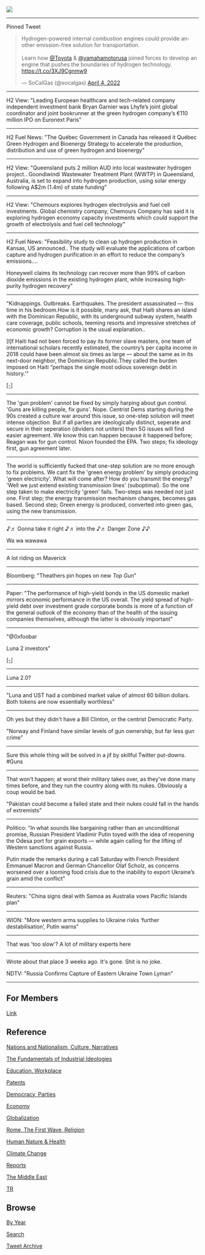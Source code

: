 <img src="https://drive.google.com/uc?export=view&id=1B2wf9R7AMH1d7Vw6e2mucLbIQ5NSjir7"/>

---

Pinned Tweet

<blockquote class="twitter-tweet"><p lang="en" dir="ltr">Hydrogen-powered internal combustion engines could provide another emission-free solution for transportation. <br><br>Learn how <a href="https://twitter.com/Toyota?ref_src=twsrc%5Etfw">@Toyota</a> &amp; <a href="https://twitter.com/YamahaMotorUSA?ref_src=twsrc%5Etfw">@yamahamotorusa</a> joined forces to develop an engine that pushes the boundaries of hydrogen technology. <a href="https://t.co/3XJ9Cgnmw9">https://t.co/3XJ9Cgnmw9</a></p>&mdash; SoCalGas (@socalgas) <a href="https://twitter.com/socalgas/status/1511060577828827139?ref_src=twsrc%5Etfw">April 4, 2022</a></blockquote> <script async src="https://platform.twitter.com/widgets.js" charset="utf-8"></script>

---

H2 View: "Leading European healthcare and tech-related company
independent investment bank Bryan Garnier was Lhyfe’s joint global
coordinator and joint bookrunner at the green hydrogen company’s €110
million IPO on Euronext Paris"

---

H2 Fuel News: "The Québec Government in Canada has released it Québec
Green Hydrogen and Bioenergy Strategy to accelerate the production,
distribution and use of green hydrogen and bioenergy"

---

H2 View: "Queensland puts 2 million AUD into local wastewater hydrogen
project.. Goondiwindi Wastewater Treatment Plant (WWTP) in Queensland,
Australia, is set to expand into hydrogen production, using solar
energy following A$2m (1.4m) of state funding"

---

H2 View: "Chemours explores hydrogen electrolysis and fuel cell
investments. Global chemistry company, Chemours Company has said it is
exploring hydrogen economy capacity investments which could support
the growth of electrolysis and fuel cell technology"

---

H2 Fuel News: "Feasibility study to clean up hydrogen production in
Kansas, US announced.. The study will evaluate the applications of
carbon capture and hydrogen purification in an effort to reduce the
company’s emissions....

Honeywell claims its technology can recover more than 99% of carbon
dioxide emissions in the existing hydrogen plant, while increasing
high-purity hydrogen recovery"

---

"Kidnappings. Outbreaks. Earthquakes. The president assassinated — this
time in his bedroom.How is it possible, many ask, that Haiti shares an
island with the Dominican Republic, with its underground subway
system, health care coverage, public schools, teeming resorts and
impressive stretches of economic growth? Corruption is the usual
explanation..

[I]f Haiti had not been forced to pay its former slave masters, one
team of international scholars recently estimated, the country’s per
capita income in 2018 could have been almost six times as large —
about the same as in its next-door neighbor, the Dominican
Republic.They called the burden imposed on Haiti “perhaps the single
most odious sovereign debt in history.'"

[[-]](https://www.nytimes.com/2022/05/20/world/americas/haiti-history-colonized-france.html)

---

The 'gun problem' cannot be fixed by simply harping about gun control.
'Guns are killing people, fix guns'. Nope. Centrist Dems starting
during the 90s created a culture war around this issue, so one-step
solution will meet intense objection. But if all parties are
ideologically distinct, seperate and secure in their seperation
(dividers not uniters) then 5G issues will find easier agreement. We
know this can happen because it happened before; Reagan was for gun
control. Nixon founded the EPA. Two steps; fix ideology first, gun
agreement later.

---

The world is sufficiently fucked that one-step solution are no more
enough to fix problems. We cant fix the 'green energy problem' by
simply producing 'green electricity'. What will come after? How do you
transmit the energy? 'Well we just extend existing transmission lines'
(suboptimal). So the one step taken to make electricity 'green'
fails. Two-steps was needed not just one. First step; the energy
transmission mechanism changes, becomes gas based. Second step; Green
energy is produced, converted into green gas, using the new
transmission.

---

♪♬ Gonna take it right ♪♬ into the ♪♬ Danger Zone ♪♪

Wa wa wawawa

---

A lot riding on Maverick

---

Bloomberg: "Theathers pin hopes on new *Top Gun*"

---

Paper: "The performance of high-yield bonds in the US domestic market
mirrors economic performance in the US overall. The yield spread of
high-yield debt over investment grade corporate bonds is more of a
function of the general outlook of the economy than of the health of
the issuing companies themselves, although the latter is obviously
important"

---

"@0xfoobar

Luna 2 investors"

[[-]](https://twitter.com/0xfoobar/status/1530409704387657729)

---

Luna 2.0? 

---

"Luna and UST had a combined market value of almost 60 billion
dollars. Both tokens are now essentially worthless"

---

Oh yes but they didn't have a Bill Clinton, or the centrist Democratic
Party.

"Norway and Finland have similar levels of gun ownership, but far less
gun crime"

---

Sure this whole thing will be solved in a jif by skillful Twitter
put-downs. \#Guns

---

That won't happen; at worst their military takes over, as they've done
many times before, and they run the country along with its nukes.
Obviously a coup would be bad.

"Pakistan could become a failed state and their nukes could fall in
the hands of extremists"

---

Politico: "In what sounds like bargaining rather than an unconditional
promise, Russian President Vladimir Putin toyed with the idea of
reopening the Odesa port for grain exports — while again calling for
the lifting of Western sanctions against Russia.

Putin made the remarks during a call Saturday with French President
Emmanuel Macron and German Chancellor Olaf Scholz, as concerns
worsened over a looming food crisis due to the inability to export
Ukraine’s grain amid the conflict"

---

Reuters: "China signs deal with Samoa as Australia vows Pacific Islands plan"

---

WION: "More western arms supplies to Ukraine risks ‘further
destabilisation’, Putin warns"

---

That was 'too slow'? A lot of military experts here

---

Wrote about that place 3 weeks ago. It's gone. Shit is no joke.

NDTV: "Russia Confirms Capture of Eastern Ukraine Town Lyman"

---

## For Members

[Link](https://thirdwave-members.herokuapp.com)

## Reference

[Nations and Nationalism, Culture, Narratives](/2013/02/nations-and-nationalism.md)

[The Fundamentals of Industrial Ideologies](/2011/04/fundamentals-of-industrial-ideologies.md)

[Education, Workplace](2017/09/education-workplace.md)

[Patents](/2018/09/patents.md)

[Democracy, Parties](/2016/11/democracy.md)

[Economy](/2018/05/economy.md)

[Globalization](/2018/09/globalization.md)

[Rome, The First Wave, Religion](/2017/12/rome.md)

[Human Nature & Health](/2020/07/human-nature.md)

[Climate Change](/2018/12/climate.md)

[Reports](/2019/05/reports.md)

[The Middle East](/2019/07/middleeast.md)

[TR](../tr)

## Browse

[By Year](years.md)

[Search](search.html)

[Tweet Archive](/tweets/README.md)


